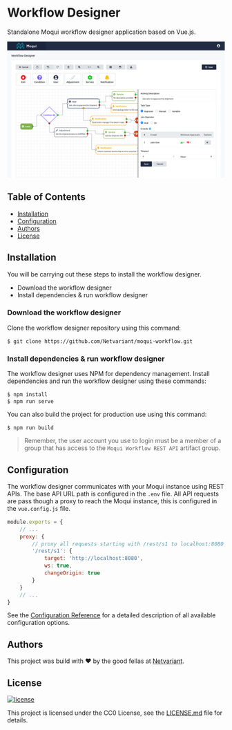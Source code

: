 # Workflow Designer

Standalone Moqui workflow designer application based on Vue.js.

![](screenshot.png)

## Table of Contents

- [Installation](#installation)
- [Configuration](#configuration)
- [Authors](#authors)
- [License](#license)

## Installation

You will be carrying out these steps to install the workflow designer.

* Download the workflow designer
* Install dependencies & run workflow designer

### Download the workflow designer

Clone the workflow designer repository using this command:

```shell
$ git clone https://github.com/Netvariant/moqui-workflow.git
```

### Install dependencies & run workflow designer

The workflow designer uses NPM for dependency management. Install dependencies and run the workflow designer using these commands:

```shell
$ npm install
$ npm run serve
```

You can also build the project for production use using this command:

```shell
$ npm run build
```

> Remember, the user account you use to login must be a member of a group that has access to the `Moqui Workflow REST API` artifact group.

## Configuration

The workflow designer communicates with your Moqui instance using REST APIs. 
The base API URL path is configured in the `.env` file. 
All API requests are pass though a proxy to reach the Moqui instance, this is configured in the `vue.config.js` file.

```javascript
module.exports = {
    // ...
    proxy: {
        // proxy all requests starting with /rest/s1 to localhost:8080
        '/rest/s1': {
            target: 'http://localhost:8080',
            ws: true,
            changeOrigin: true
        }
    }
    // ...
}
```

See the [Configuration Reference](https://cli.vuejs.org/config/) for a detailed description of all available configuration options.

## Authors

This project was build with :heart: by the good fellas at [Netvariant](https://www.netvariant.com).

## License

[![license](http://img.shields.io/badge/license-CC0%201.0%20Universal-blue.svg)](https://github.com/Netvariant/moqui-workflow/blob/master/LICENSE.md)
 
This project is licensed under the CC0 License, see the [LICENSE.md](LICENSE.md) file for details.
